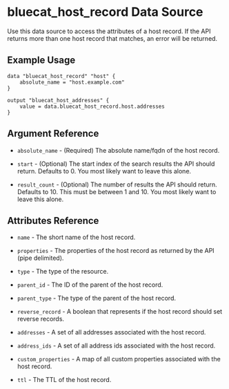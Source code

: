 # bluecat\_host\_record Data Source

Use this data source to access the attributes of a host record.  If the API returns more than one
host record that matches, an error will be returned.

## Example Usage

```hcl
data "bluecat_host_record" "host" {
    absolute_name = "host.example.com"
}

output "bluecat_host_addresses" {
    value = data.bluecat_host_record.host.addresses
}
```

## Argument Reference

* `absolute_name` - (Required) The absolute name/fqdn of the host record.

* `start` - (Optional) The start index of the search results the API should return.  Defaults to 0.
  You most likely want to leave this alone.

* `result_count` - (Optional) The number of results the API should return.  Defaults to 10.
  This must be between 1 and 10.  You most likely want to leave this alone.

## Attributes Reference

* `name` - The short name of the host record.

* `properties` -  The properties of the host record as returned by the API (pipe delimited).

* `type` - The type of the resource.

* `parent_id` - The ID of the parent of the host record.

* `parent_type` - The type of the parent of the host record.

* `reverse_record` -  A boolean that represents if the host record should set reverse records.

* `addresses` - A set of all addresses associated with the host record.

* `address_ids` - A set of all address ids associated with the host record.

* `custom_properties` - A map of all custom properties associated with the host record.

* `ttl` - The TTL of the host record.
